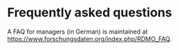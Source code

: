 # Frequently asked questions

A FAQ for managers (in German) is maintained at https://www.forschungsdaten.org/index.php/RDMO_FAQ.
